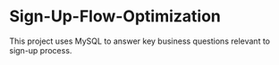# Sign-Up-Flow-Optimization
This project uses MySQL to answer key business questions relevant to sign-up process.

